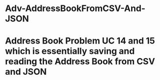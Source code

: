 # Adv-AddressBookFromCSV-And-JSON 
# Address Book Problem UC 14 and 15 which is essentially saving and reading the Address Book from CSV and JSON

